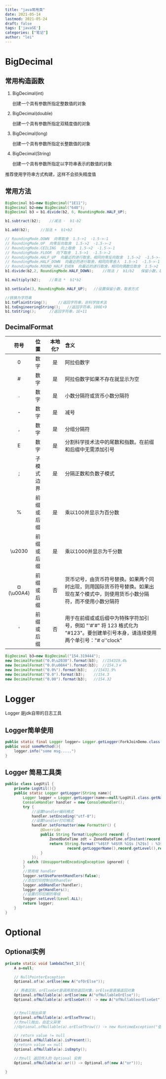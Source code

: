 ```yaml
---
title: "java常用类"
date: 2021-05-14
lastmod: 2021-05-24
draft: false
tags: ['javaSE']
categories: ["笔记"]
author: "lei"
---
```


# BigDecimal

## 常用构造函数

1. BigDecimal(int)

   创建一个具有参数所指定整数值的对象

2. BigDecimal(double)

   创建一个具有参数所指定双精度值的对象

3. BigDecimal(long)

   创建一个具有参数所指定长整数值的对象

4. BigDecimal(String)

   创建一个具有参数所指定以字符串表示的数值的对象

推荐使用字符串方式构建，这样不会损失精度值

## 常用方法

```java
BigDecimal b1=new BigDecimal("1E11");
BigDecimal b2=new BigDecimal("648");
BigDecimal b3 = b1.divide(b2, 6, RoundingMode.HALF_UP);

b1.subtract(b2);	//减法 -  b1-b2

b1.add(b2);		//加法 +  b1+b2

// RoundingMode.DOWN  向零取舍  1.5->1  -1.5->-1
// RoundingMode.UP  向零反向取舍  1.5->2  -1.5->-2
// RoundingMode.CEILING  向上取舍  1.5->2  -1.5->-1
// RoundingMode.FLOOR  向下取舍  1.5->1  -1.5->-2
// RoundingMode.HALF_UP  向最近的进行取舍，相同向零反向取舍  1.5->2  -1.5->-1  -1.4->-1
// RoundingMode.HALF_DOWN  向最近的进行取舍，相同向零舍入  1.5->1  -1.5->-1  -1.4->-1
// RoundingMode.ROUND_HALF_EVEN  向最近的进行取舍，相同向偶数位取舍  1.5->2  2.5->2  -1.5->-2  -1.6->-3
b1.divide(b2,2, RoundingMode.HALF_DOWN);	//除法 /  b1/b2   保留小数，取舍方式

b1.multiply(b2);	//乘法 *  b1*b2

b3.setScale(3, RoundingMode.HALF_UP);	//设置保留小数，取舍方式

//转换为字符串
b1.toPlainString();		//返回字符串，非科学技术法
b1.toEngineeringString();	//返回字符串，100E+9
b1.toString();		//返回字符串，1E+11
```

## DecimalFormat

|    符号    | 位置       | 本地化? | 含义                                                         |
| :--------: | :--------- | :-----: | :----------------------------------------------------------- |
|     0      | 数字       |   是    | 阿拉伯数字                                                   |
|     #      | 数字       |   是    | 阿拉伯数字如果不存在就显示为空                               |
|     .      | 数字       |   是    | 小数分隔符或货币小数分隔符                                   |
|     -      | 数字       |   是    | 减号                                                         |
|     ,      | 数字       |   是    | 分组分隔符                                                   |
|     E      | 数字       |   是    | 分割科学技术法中的尾数和指数。在前缀和后缀中无需添加引号     |
|     ;      | 子模式边界 |   是    | 分隔正数和负数子模式                                         |
|     %      | 前缀或后缀 |   是    | 乘以100并显示为百分数                                        |
|   \u2030   | 前缀或后缀 |   是    | 乘以1000并显示为千分数                                       |
| ¤ (\u00A4) | 前缀或后缀 |   否    | 货币记号，由货币符号替换。如果两个同时出现，则用国际货币符号替换。如果出现在某个模式中，则使用货币小数分隔符，而不使用小数分隔符 |
|     '      | 前缀或后缀 |   否    | 用于在前缀或或后缀中为特殊字符加引号，例如 "'#'#" 将 123 格式化为 "#123"。要创建单引号本身，请连续使用两个单引号："# o''clock" |

```java
BigDecimal b3=new BigDecimal("154.319444");
new DecimalFormat("0.0\u2030").format(b3);	//154319.4‰
new DecimalFormat("0.0\u00A4").format(b3);	//154.3￥
new DecimalFormat("0.0%").format(b3);	//15431.9%
new DecimalFormat("0.0").format(b3);	//154.3
new DecimalFormat("0.00").format(b3);	//154.32
```



# Logger

Logger 是jdk自带的日志工具

## Logger简单使用

```java
public static final Logger logger= Logger.getLogger(ForkJoinDemo.class.getName());
public void someMethod(){
    logger.info("some msg.....")
}
```



## Logger 简易工具类

```java
public class LogUtil {
    private LogUtil(){}
    public static Logger getLogger(String name){
        Logger logger = Logger.getLogger(name==null?LogUtil.class.getName():name);
        ConsoleHandler handler = new ConsoleHandler();
        try {
            //设置handler编码格式
            handler.setEncoding("utf-8");
            //设置handler打印格式
            handler.setFormatter(new Formatter() {
                @Override
                public String format(LogRecord record) {
                    ZonedDateTime zdt = ZonedDateTime.ofInstant(record.getInstant(), ZoneId.systemDefault());
                    return String.format("%4$tF %4$tR %1$s [%2$s] : %3$s%n",
                            record.getLoggerName(),record.getLevel(),record.getMessage(),zdt);
                }
            });
        } catch (UnsupportedEncodingException ignored) {
        }
        //禁用根 handler
        logger.setUseParentHandlers(false);
        //添加打印控制台的handler
        logger.addHandler(handler);
        logger.getHandlers();
        //设置打印日期的等级
        logger.setLevel(Level.ALL);
        return logger;
    }
}
```

# Optional

## Optional实例

```java
private static void lambda1Test_1(){
    A a=null;

    // NullPointerException
    Optional.of(a).orElse(new A("ofOrElse"));

    // 两者区别，orElseGet是调用其他返回对象，orElse是直接返回对象
    Optional.ofNullable(a).orElse(new A("ofNullableOrElse"));
    Optional.ofNullable(a).orElseGet(() -> new A("ofNullableorElseGet"));


    //为null抛出异常
    Optional.ofNullable(a).orElseThrow();
    //为null抛出，自定义异常
    //Optional.ofNullable(a).orElseThrow(() -> new RuntimeException("值为null"));

    // return value != null
    Optional.ofNullable(a).isPresent();
    //return value == null
    Optional.ofNullable(a).isEmpty();

    //为null 返回传入的 Optional 实例
    Optional.ofNullable(a).or(() -> Optional.of(new A("or")));

}
```

